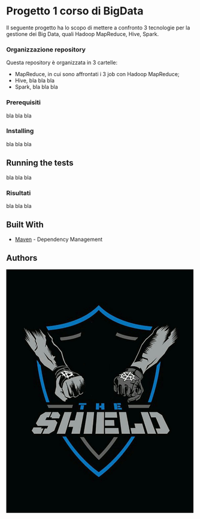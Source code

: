 # Progetto 1 corso di BigData

Il seguente progetto ha lo scopo di mettere a confronto 3 tecnologie per la gestione dei Big Data, quali Hadoop MapReduce, Hive, Spark.

### Organizzazione repository

Questa repository è organizzata in 3 cartelle:
* MapReduce, in cui sono affrontati i 3 job con Hadoop MapReduce;
* Hive, bla bla bla
* Spark, bla bla bla

### Prerequisiti

bla bla bla 


### Installing

bla bla bla

## Running the tests

bla bla bla

### Risultati

bla bla bla


## Built With

* [Maven](https://maven.apache.org/) - Dependency Management

## Authors

<img src="images/logo.png" width="500" height="650" class="center">













